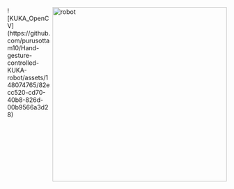 <img align="right" alt="robot" width="400" src="![KUKA_OpenCV](https://github.com/purusottam10/Hand-gesture-controlled-KUKA-robot/assets/148074765/4140a914-b1ea-4bd9-a2f4-c97b75fc5791.git)">
![KUKA_OpenCV](https://github.com/purusottam10/Hand-gesture-controlled-KUKA-robot/assets/148074765/82ecc520-cd70-40b8-826d-00b9566a3d28)

